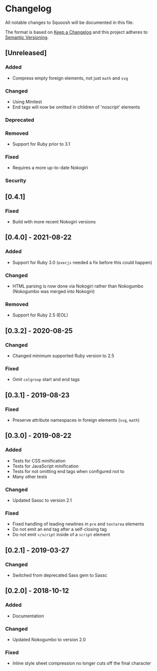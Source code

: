 # Changelog

All notable changes to Squoosh will be documented in this file.

The format is based on [Keep a Changelog](http://keepachangelog.com/en/1.0.0/)
and this project adheres to [Semantic Versioning](http://semver.org/spec/v2.0.0.html).

## [Unreleased]
### Added
- Compress empty foreign elements, not just `math` and `svg`
### Changed
- Using Minitest
- End tags will now be omitted in children of 'noscript' elements
### Deprecated
### Removed
- Support for Ruby prior to 3.1
### Fixed
- Requires a more up-to-date Nokogiri
### Security

## [0.4.1]
### Fixed
- Build with more recent Nokogiri versions

## [0.4.0] - 2021-08-22
### Added
- Support for Ruby 3.0 (`execjs` needed a fix before this could happen)
### Changed
- HTML parsing is now done via Nokogiri rather than Nokogumbo (Nokogumbo was
  merged into Nokogiri)
### Removed
- Support for Ruby 2.5 (EOL)

## [0.3.2] - 2020-08-25
### Changed
- Changed minimum supported Ruby version to 2.5
### Fixed
- Omit `colgroup` start and end tags

## [0.3.1] - 2019-08-23
### Fixed
- Preserve attribute namespaces in foreign elements (`svg`, `math`)

## [0.3.0] - 2019-08-22
### Added
- Tests for CSS minification
- Tests for JavaScript minification
- Tests for not omitting end tags when configured not to
- Many other tests
### Changed
- Updated Sassc to version 2.1
### Fixed
- Fixed handling of leading newlines in `pre` and `textarea` elements
- Do not emit an end tag after a self-closing tag
- Do not emit `</script` inside of a `script` element

## [0.2.1] - 2019-03-27
### Changed
- Switched from deprecated Sass gem to Sassc

## [0.2.0] - 2018-10-12
### Added
- Documentation

### Changed
- Updated Nokogumbo to version 2.0

### Fixed
- Inline style sheet compression no longer cuts off the final character
